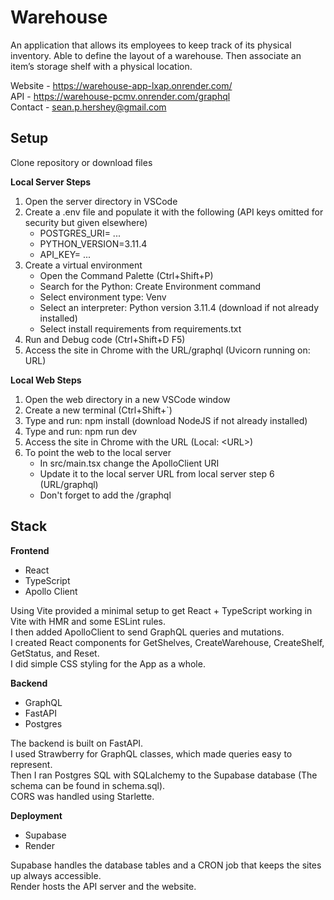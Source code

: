 # Warehouse
An application that allows its employees to keep track of its physical inventory.
Able to define the layout of a warehouse.
Then associate an item’s storage shelf with a physical location.

Website - https://warehouse-app-lxap.onrender.com/  
API - https://warehouse-pcmv.onrender.com/graphql  
Contact - sean.p.hershey@gmail.com  

## Setup
Clone repository or download files

**Local Server Steps**
1. Open the server directory in VSCode
2. Create a .env file and populate it with the following (API keys omitted for security but given elsewhere)
    - POSTGRES_URI= ...
    - PYTHON_VERSION=3.11.4
    - API_KEY= ...
4. Create a virtual environment
    - Open the Command Palette (Ctrl+Shift+P)
    - Search for the Python: Create Environment command
    - Select environment type: Venv
    - Select an interpreter: Python version 3.11.4 (download if not already installed)
    - Select install requirements from requirements.txt
5. Run and Debug code (Ctrl+Shift+D F5)
6. Access the site in Chrome with the URL/graphql (Uvicorn running on: URL)

**Local Web Steps**
1. Open the web directory in a new VSCode window
2. Create a new terminal (Ctrl+Shift+`)
3. Type and run: npm install (download NodeJS if not already installed)
4. Type and run: npm run dev
5. Access the site in Chrome with the URL (Local: \<URL\>)
6. To point the web to the local server
    - In src/main.tsx change the ApolloClient URI
    - Update it to the local server URL from local server step 6 (URL/graphql)
    - Don't forget to add the /graphql

## Stack

**Frontend**
- React
- TypeScript
- Apollo Client

Using Vite provided a minimal setup to get React + TypeScript working in Vite with HMR and some ESLint rules.  
I then added ApolloClient to send GraphQL queries and mutations.  
I created React components for GetShelves, CreateWarehouse, CreateShelf, GetStatus, and Reset.  
I did simple CSS styling for the App as a whole.  

**Backend**
- GraphQL
- FastAPI
- Postgres

The backend is built on FastAPI.  
I used Strawberry for GraphQL classes, which made queries easy to represent.  
Then I ran Postgres SQL with SQLalchemy to the Supabase database (The schema can be found in schema.sql).  
CORS was handled using Starlette.  

**Deployment**
- Supabase
- Render

Supabase handles the database tables and a CRON job that keeps the sites up always accessible.  
Render hosts the API server and the website.  
